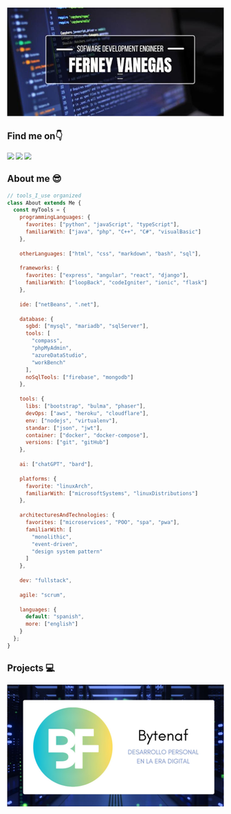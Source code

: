 ![Hi There](/images/intro.jpg "Hi There")


## Find me on👇


[<img src="https://img.shields.io/badge/ferney_vanegas-x?logo=x&labelColor=black">](https://twitter.com/ferney_vanegas)
[<img src="https://img.shields.io/badge/ferney_vanegas_hernandez-x?logo=linkedin&labelColor=blue&link=https%3A%2F%2Fwww.linkedin.com%2Fin%2Fferney-vanegas-hernandez%2F)">](https://www.linkedin.com/in/ferney-vanegas-hernandez/)
[<img src="https://img.shields.io/badge/ferneyvanegas-gmail?logo=gmail&labelColor=white">](mailto:ferneyvanegas@gmail.com)


## About me 😎

```javascript
// tools_I_use organized
class About extends Me { 
  const myTools = {  
    programmingLanguages: {
      favorites: ["python", "javaScript", "typeScript"],
      familiarWith: ["java", "php", "C++", "C#", "visualBasic"]
    },

    otherLanguages: ["html", "css", "markdown", "bash", "sql"],

    frameworks: {
      favorites: ["express", "angular", "react", "django"],
      familiarWith: ["loopBack", "codeIgniter", "ionic", "flask"]
    },

    ide: ["netBeans", ".net"],

    database: {
      sgbd: ["mysql", "mariadb", "sqlServer"],
      tools: [
        "compass",
        "phpMyAdmin",
        "azureDataStudio",
        "workBench"
      ],
      noSqlTools: ["firebase", "mongodb"]
    },

    tools: {
      libs: ["bootstrap", "bulma", "phaser"],
      devOps: ["aws", "heroku", "cloudflare"],
      env: ["nodejs", "virtualenv"],
      standar: ["json", "jwt"],
      container: ["docker", "docker-compose"],
      versions: ["git", "gitHub"]
    },

    ai: ["chatGPT", "bard"],

    platforms: {
      favorite: "linuxArch",
      familiarWith: ["microsoftSystems", "linuxDistributions"]  
    }, 

    architecturesAndTechnologies: {
      favorites: ["microservices", "POO", "spa", "pwa"],
      familiarWith: [
        "monolithic",
        "event-driven",
        "design system pattern"
      ]
    },

    dev: "fullstack",

    agile: "scrum",

    languages: {
      default: "spanish",
      more: ["english"]
    }
  };
}
```
## Projects 💻

<a href="https://bytenaf.com">
  <img src="images/project.jpg">
</a>